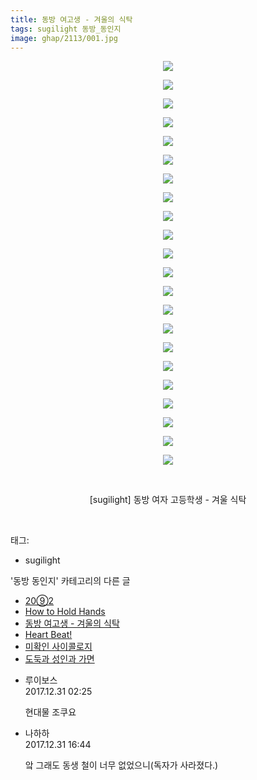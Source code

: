 ```yaml
---
title: 동방 여고생 - 겨울의 식탁
tags: sugilight 동방_동인지
image: ghap/2113/001.jpg
---
```

<div class="article">
<p style="text-align: center; clear: none; float: none;"><img src="{{ site.nasurl }}/ghap/2113/001.jpg"/></p>
<p style="text-align: center; clear: none; float: none;"><img src="{{ site.nasurl }}/ghap/2113/002.jpg"/></p>
<p style="text-align: center; clear: none; float: none;"><img src="{{ site.nasurl }}/ghap/2113/003.jpg"/></p>
<p style="text-align: center; clear: none; float: none;"><img src="{{ site.nasurl }}/ghap/2113/004.jpg"/></p>
<p style="text-align: center; clear: none; float: none;"><img src="{{ site.nasurl }}/ghap/2113/005.jpg"/></p>
<p style="text-align: center; clear: none; float: none;"><img src="{{ site.nasurl }}/ghap/2113/006.jpg"/></p>
<p style="text-align: center; clear: none; float: none;"><img src="{{ site.nasurl }}/ghap/2113/007.jpg"/></p>
<p style="text-align: center; clear: none; float: none;"><img src="{{ site.nasurl }}/ghap/2113/008.jpg"/></p>
<p style="text-align: center; clear: none; float: none;"><img src="{{ site.nasurl }}/ghap/2113/009.jpg"/></p>
<p style="text-align: center; clear: none; float: none;"><img src="{{ site.nasurl }}/ghap/2113/010.jpg"/></p>
<p style="text-align: center; clear: none; float: none;"><img src="{{ site.nasurl }}/ghap/2113/011.jpg"/></p>
<p style="text-align: center; clear: none; float: none;"><img src="{{ site.nasurl }}/ghap/2113/012.jpg"/></p>
<p style="text-align: center; clear: none; float: none;"><img src="{{ site.nasurl }}/ghap/2113/013.jpg"/></p>
<p style="text-align: center; clear: none; float: none;"><img src="{{ site.nasurl }}/ghap/2113/014.jpg"/></p>
<p style="text-align: center; clear: none; float: none;"><img src="{{ site.nasurl }}/ghap/2113/015.jpg"/></p>
<p style="text-align: center; clear: none; float: none;"><img src="{{ site.nasurl }}/ghap/2113/016.jpg"/></p>
<p style="text-align: center; clear: none; float: none;"><img src="{{ site.nasurl }}/ghap/2113/017.jpg"/></p>
<p style="text-align: center; clear: none; float: none;"><img src="{{ site.nasurl }}/ghap/2113/018.jpg"/></p>
<p style="text-align: center; clear: none; float: none;"><img src="{{ site.nasurl }}/ghap/2113/019.jpg"/></p>
<p style="text-align: center; clear: none; float: none;"><img src="{{ site.nasurl }}/ghap/2113/020.jpg"/></p>
<p style="text-align: center; clear: none; float: none;"><img src="{{ site.nasurl }}/ghap/2113/021.jpg"/></p>
<p style="text-align: center; clear: none; float: none;"><img src="{{ site.nasurl }}/ghap/2113/022.jpg"/></p>
<p style="text-align: center; clear: none; float: none;"><br/></p>
<p style="text-align: center; clear: none; float: none;">[sugilight] 동방 여자 고등학생 - 겨울 식탁</p>
<p><br/></p>
</div><div class="tagTrail">
<p>태그: </p>
<ul>
<li>sugilight</li>
</ul>
</div><div class="another">
<p>'동방 동인지' 카테고리의 다른 글</p>
<ul>
<li><a href="/2016-09-11-ghap_2115">20⑨2</a></li>
<li><a href="/2016-09-11-ghap_2114">How to Hold Hands</a></li>
<li><a href="/2016-09-11-ghap_2113">동방 여고생 - 겨울의 식탁</a></li>
<li><a href="/2016-09-11-ghap_2112">Heart Beat!</a></li>
<li><a href="/2016-09-11-ghap_2111">미확인 사이콜로지</a></li>
<li><a href="/2016-09-11-ghap_2110">도둑과 성인과 가면</a></li>
</ul>
</div><div class="cb_module cb_fluid">
<div class="cb_wrt cb_profile">
<div class="comment">
<ul>
<li class="cb_thumb_off" id="comment15163400">
<div class="cb_comment_area">
<div class="cb_info_area">
<div class="cb_section">
<span class="cb_nick_name">루이보스</span>
</div>
<div class="cb_section">
<span class="cb_date">2017.12.31 02:25 </span>
</div>
</div>
<div class="cb_dsc_comment">
<p class="cb_dsc">
											현대물 조쿠요
										</p>
</div>
</div></li>
<li class="cb_thumb_off" id="comment15163740">
<div class="cb_comment_area">
<div class="cb_info_area">
<div class="cb_section">
<span class="cb_nick_name">나하하</span>
</div>
<div class="cb_section">
<span class="cb_date">2017.12.31 16:44 </span>
</div>
</div>
<div class="cb_dsc_comment">
<p class="cb_dsc">
											앜 그래도 동생 철이 너무 없었으니(독자가 사라졌다.)
										</p>
</div>
</div></li>
</ul>
</div>
</div><!-- commentList close -->
</div>